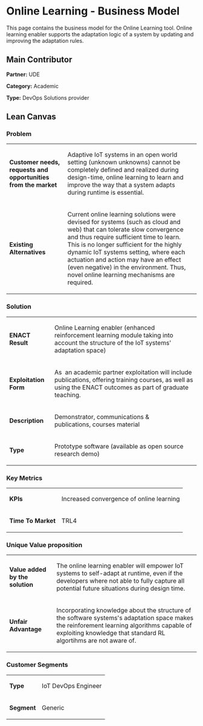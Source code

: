 
# Online Learning - Business Model

This page contains the business model for the Online Learning tool. Online learning enabler supports the adaptation logic of a system by updating and improving the adaptation rules.

## Main Contributor

**Partner:** UDE

**Category:** Academic

**Type:** DevOps Solutions provider

## Lean Canvas

### Problem

<table>
  <tr>
    <td rowspan="1">
      <b>Customer needs, requests and opportunities from the market</b>
    </td>
    <td rowspan="1">
      <p>
        
Adaptive IoT systems in an open world setting (unknown unknowns) cannot be completely defined and realized during design-time, online learning to learn and improve the way that a system adapts during runtime is essential.</p>
    </td>
  </tr>
  <tr>
    <td rowspan="1">
      <b>Existing Alternatives</b> </td>
    <td rowspan="1">
      <p>
        
Current online learning solutions were devised for systems (such as cloud and web) that can tolerate slow convergence and thus require sufficient time to learn. This is no longer sufficient for the highly dynamic IoT systems setting, where each actuation and action may have an effect (even negative) in the environment. Thus, novel online learning mechanisms are required.</p>
    </td>
      </tr>
</table>

### Solution

<table>
  <tr>
    <td rowspan="1">
      <b>ENACT Result</b>
    </td>
    <td rowspan="1">
      <p>Online Learning enabler (enhanced reinforcement learning module taking into account the structure of the IoT systems' adaptation space)</p>
    </td>
  </tr>
  <tr>
    <td rowspan="1">
      <b>Exploitation Form</b> </td>
    <td rowspan="1">
      <p>As  an academic partner exploitation will include publications, offering training courses, as well as using the ENACT outcomes as part of graduate teaching. </p>
    </td>
      </tr>
   
   <tr>
    <td rowspan="1">
      <b>Description </b> </td>
    <td rowspan="1">
      <p>Demonstrator, communications & publications, courses material</p>
    </td>
      </tr>
     <tr>
    <td rowspan="1">
      <b>Type</b> </td>
    <td rowspan="1">
      <p>Prototype software (available as open source research demo) </p>
    </td>
      </tr>
</table>

### Key Metrics

<table>
  <tr>
    <td rowspan="1">
      <b>KPIs</b>
    </td>
    <td rowspan="1">
      <p>Increased convergence of online learning </p>
    </td>
      </tr>
    <tr>
    <td rowspan="1">
      <b>Time To Market</b>
    </td>
    <td rowspan="1">
      <p>
TRL4
      </p>
    </td>
      </tr>    
  </table>

### Unique Value proposition

<table>
  <tr>
    <td rowspan="1">
      <b>Value added by the solution</b>
    </td>
    <td rowspan="1">
      <p>

The online learning enabler will empower IoT systems to self-adapt at runtime, even if the developers where not able to fully capture all potential future situations during design time.</p>
    </td>
  </tr>
  <tr>
    <td rowspan="1">
      <b>Unfair Advantage</b>
    </td>
    <td rowspan="1">
      <p>Incorporating knowledge about the structure of the software systems's adaptation space makes the reinforement learning algorithms capable of exploiting knowledge that standard RL algortihms are not aware of. </p>
    </td>
  </tr>
</table>

### Customer Segments

<table>
  <tr>
    <td rowspan="1">
      <b>Type</b>
    </td>
    <td rowspan="1">
      <p>IoT DevOps Engineer</p>
    </td>
  </tr>
    
  <tr>
    <td rowspan="1">
      <b>Segment</b>
    </td>
    <td rowspan="1">
      <p>Generic
    </p>
    </td>
  </tr>
</table>



